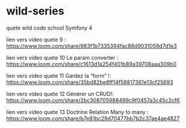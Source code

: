 # wild-series
quete wild code school Symfony 4


lien vers video quete 9 : https://www.loom.com/share/983f1b7335394fac86d9031059d7d1e3

lien vers video quete 10 Le param converter : https://www.loom.com/share/c1613d1a254f401b89a39708aaa309b0


lien vers video quete 11 Gardez la “form” !: https://www.loom.com/share/35bd82be8ff14f58817361e13cf25693


lien vers video quete 12 Générer un CRUD!: https://www.loom.com/share/2bc308705988499c9f0457a3c45c2cf6


lien vers video quete 13 Doctrine Relation Many to many : https://www.loom.com/share/b7e81bc29d70477bb7b2c37ae4ae4827
